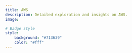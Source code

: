 ```yaml
---
title: AWS
description: Detailed exploration and insights on AWS.
image: 

# Badge style
style:
    background: "#713639"
    color: "#fff"
---
```

